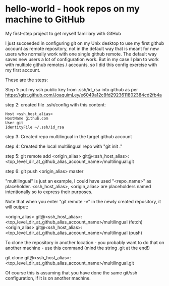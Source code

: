 # hello-world - hook repos on my machine to GitHub
My first-step project to get myself familiary with GitHub

I just succeeded in configuring git on my Unix desktop to use my first github account as remote repository, not in the default way that is meant for new users who normally work with one single github remote. The default way saves new users a lot of configuration work. But in my case I plan to work with multiple github remotes / accounts, so I did this config exercise with my first account.

These are the steps:

Step 1: put my ssh public key from .ssh/id_rsa into github as per
    https://gist.github.com/JoaquimLey/e6049a12c8fd2923611802384cd2fb4a

step 2:
    created file .ssh/config with this content:

    Host <ssh_host_alias>
    HostName github.com
    User git
    IdentityFile ~/.ssh/id_rsa
    
step 3:
    Created repo multilingual in the target github account
    
step 4:
    Created the local multilingual repo with "git init ."
    
step 5:
    git remote add <origin_alias> git@<ssh_host_alias>:<top_level_dir_at_github_alias_account_name>/multilingual.git
    
step 6:
    git push <origin_alias> master
    
"multilingual" is just an example, I could have used "<repo_name>" as placeholder. <ssh_host_alias>, <origin_alias> are placeholders named intentionally so to express their purposes.

Note that when you enter "git remote -v" in the newly created repository, it will output:

<origin_alias> git@<ssh_host_alias>:<top_level_dir_at_github_alias_account_name>/multilingual (fetch)
<origin_alias> git@<ssh_host_alias>:<top_level_dir_at_github_alias_account_name>/multilingual (push)

To clone the repository in another location - you probably want to do that on another machine - use this command (mind the string .git at the end!)

git clone  git@<ssh_host_alias>:<top_level_dir_at_github_alias_account_name>/multilingual.git 

Of course this is assuming that you have done the same git/ssh configuration, if it is on another machine.
